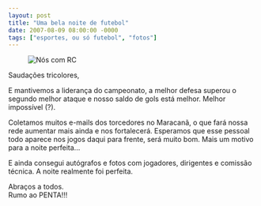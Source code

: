 ```yaml
---
layout: post
title: "Uma bela noite de futebol"
date: 2007-08-09 08:00:00 -0000
tags: ["esportes, ou só futebol", "fotos"]
---
```

<figure class="gallery">
    <img src="{{ site.baseurl }}/assets/fotos/2007/08/Botafogo-São Paulo-105.jpg" alt="Nós com RC" title="foto minha com amigos e Rog[erio Ceni">
</figure>
Saudações tricolores,

E mantivemos a liderança do campeonato, a melhor defesa superou o segundo melhor ataque e nosso saldo de gols está melhor. Melhor impossível (?).

Coletamos muitos e-mails dos torcedores no Maracanã, o que fará nossa rede aumentar mais ainda e nos fortalecerá. Esperamos que esse pessoal todo aparece nos jogos daqui para frente, será muito bom. Mais um motivo para a noite perfeita...

E ainda consegui autógrafos e fotos com jogadores, dirigentes e comissão técnica. A noite realmente foi perfeita.

Abraços a todos.  
Rumo ao PENTA!!!
